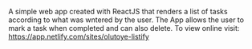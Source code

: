 A simple web app created with ReactJS that renders a list of tasks according to what was wntered by the user. The App allows the user to mark a task when completed and can also delete.
To view online visit: https://app.netlify.com/sites/olutoye-listify
